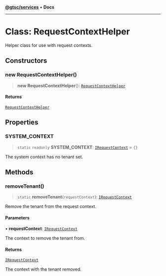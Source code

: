 [**@gtsc/services**](../README.md) • **Docs**

***

# Class: RequestContextHelper

Helper class for use with request contexts.

## Constructors

### new RequestContextHelper()

> **new RequestContextHelper**(): [`RequestContextHelper`](RequestContextHelper.md)

#### Returns

[`RequestContextHelper`](RequestContextHelper.md)

## Properties

### SYSTEM\_CONTEXT

> `static` `readonly` **SYSTEM\_CONTEXT**: [`IRequestContext`](../interfaces/IRequestContext.md) = `{}`

The system context has no tenant set.

## Methods

### removeTenant()

> `static` **removeTenant**(`requestContext`): [`IRequestContext`](../interfaces/IRequestContext.md)

Remove the tenant from the request context.

#### Parameters

• **requestContext**: [`IRequestContext`](../interfaces/IRequestContext.md)

The context to remove the tenant from.

#### Returns

[`IRequestContext`](../interfaces/IRequestContext.md)

The context with the tenant removed.
